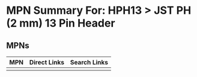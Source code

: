 



# MPN Summary For: HPH13 > JST PH (2 mm) 13 Pin Header

## MPNs
  

|MPN|Direct Links|Search Links|
| :--- | :--- | :--- |
||||

